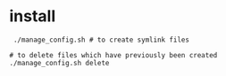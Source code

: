 # install

```shell
 ./manage_config.sh # to create symlink files

# to delete files which have previously been created
./manage_config.sh delete
```
